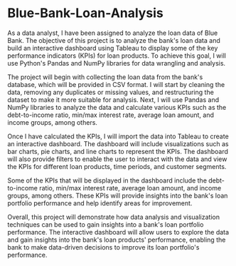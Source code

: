# Blue-Bank-Loan-Analysis
As a data analyst, I have been assigned to analyze the loan data of Blue Bank. The objective of this project is to analyze the bank's loan data and build an interactive dashboard using Tableau to display some of the key performance indicators (KPIs) for loan products. To achieve this goal, I will use Python's Pandas and NumPy libraries for data wrangling and analysis.

The project will begin with collecting the loan data from the bank's database, which will be provided in CSV format. I will start by cleaning the data, removing any duplicates or missing values, and restructuring the dataset to make it more suitable for analysis. Next, I will use Pandas and NumPy libraries to analyze the data and calculate various KPIs such as the debt-to-income ratio, min/max interest rate, average loan amount, and income groups, among others.

Once I have calculated the KPIs, I will import the data into Tableau to create an interactive dashboard. The dashboard will include visualizations such as bar charts, pie charts, and line charts to represent the KPIs. The dashboard will also provide filters to enable the user to interact with the data and view the KPIs for different loan products, time periods, and customer segments.

Some of the KPIs that will be displayed in the dashboard include the debt-to-income ratio, min/max interest rate, average loan amount, and income groups, among others. These KPIs will provide insights into the bank's loan portfolio performance and help identify areas for improvement.

Overall, this project will demonstrate how data analysis and visualization techniques can be used to gain insights into a bank's loan portfolio performance. The interactive dashboard will allow users to explore the data and gain insights into the bank's loan products' performance, enabling the bank to make data-driven decisions to improve its loan portfolio's performance.
